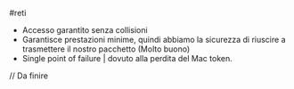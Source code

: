 #reti 
- Accesso garantito senza collisioni
-  Garantisce prestazioni minime, quindi abbiamo la sicurezza di riuscire a trasmettere il nostro pacchetto (Molto buono)
-  Single point of failure | dovuto alla perdita del Mac token.

// Da finire
